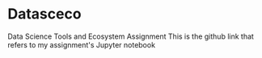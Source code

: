# Datasceco
Data Science Tools and Ecosystem Assignment 
This is the github link that refers to my assignment's Jupyter notebook 
